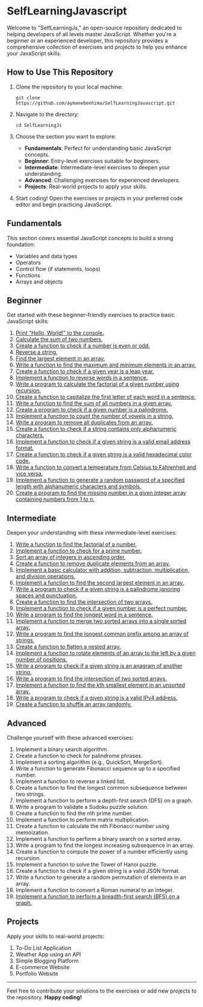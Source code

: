 # SelfLearningJavascript

Welcome to "SelfLearningJs," an open-source repository dedicated to helping developers of all levels master JavaScript. Whether you're a beginner or an experienced developer, this repository provides a comprehensive collection of exercises and projects to help you enhance your JavaScript skills.

## How to Use This Repository

1. Clone the repository to your local machine:
   ```
   git clone https://github.com/aymanebenhima/SelfLearningJavascript.git
   ```

2. Navigate to the directory:
   ```
   cd SelfLearningJs
   ```

3. Choose the section you want to explore:
   - **Fundamentals**: Perfect for understanding basic JavaScript concepts.
   - **Beginner**: Entry-level exercises suitable for beginners.
   - **Intermediate**: Intermediate-level exercises to deepen your understanding.
   - **Advanced**: Challenging exercises for experienced developers.
   - **Projects**: Real-world projects to apply your skills.

4. Start coding! Open the exercises or projects in your preferred code editor and begin practicing JavaScript.

## Fundamentals

This section covers essential JavaScript concepts to build a strong foundation:

- Variables and data types
- Operators
- Control flow (if statements, loops)
- Functions
- Arrays and objects

## Beginner

Get started with these beginner-friendly exercises to practice basic JavaScript skills:

1. [Print "Hello, World!" to the console.](01.Beginner/01/README.md)
2. [Calculate the sum of two numbers.](01.Beginner/02/README.md)
3. [Create a function to check if a number is even or odd.](01.Beginner/03/README.md)
4. [Reverse a string.](01.Beginner/04/README.md)
5. [Find the largest element in an array.](01.Beginner/05/README.md)
6. [Write a function to find the maximum and minimum elements in an array.](01.Beginner/06/README.md)
7. [Create a function to check if a given year is a leap year.](01.Beginner/07/README.md)
8. [Implement a function to reverse words in a sentence.](01.Beginner/08/README.md)
9. [Write a program to calculate the factorial of a given number using recursion.](01.Beginner/09/README.md)
10. [Create a function to capitalize the first letter of each word in a sentence.](01.Beginner/10/README.md)
11. [Write a function to find the sum of all numbers in a given array.](01.Beginner/11/README.md)
12. [Create a program to check if a given number is a palindrome.](01.Beginner/12/README.md)
13. [Implement a function to count the number of vowels in a string.](01.Beginner/13/README.md)
14. [Write a program to remove all duplicates from an array.](01.Beginner/14/README.md)
15. [Create a function to check if a string contains only alphanumeric characters.](01.Beginner/15/README.md)
16. [Implement a function to check if a given string is a valid email address format.](01.Beginner/16/README.md)
17. [Create a function to check if a given string is a valid hexadecimal color code.](01.Beginner/17/README.md)
18. [Write a function to convert a temperature from Celsius to Fahrenheit and vice versa.](01.Beginner/18/README.md)
19. [Implement a function to generate a random password of a specified length with alphanumeric characters and symbols.](01.Beginner/19/README.md)
20. [Create a program to find the missing number in a given integer array containing numbers from 1 to n.](01.Beginner/20/README.md)

## Intermediate

Deepen your understanding with these intermediate-level exercises:

1. [Write a function to find the factorial of a number.](02.Intermediate/01/README.md)
2. [Implement a function to check for a prime number.](02.Intermediate/02/README.md)
3. [Sort an array of integers in ascending order.](02.Intermediate/03/README.md)
4. [Create a function to remove duplicate elements from an array.](02.Intermediate/04/README.md)
5. [Implement a basic calculator with addition, subtraction, multiplication, and division operations.](02.Intermediate/05/README.md)
6. [Implement a function to find the second largest element in an array.](02.Intermediate/06/README.md)
7. [Write a program to check if a given string is a palindrome ignoring spaces and punctuation.](02.Intermediate/07/README.md)
8. [Create a function to find the intersection of two arrays.](02.Intermediate/08/README.md)
9. [Implement a function to check if a given number is a perfect number.](02.Intermediate/09/README.md)
10. [Write a program to find the longest word in a sentence.](02.Intermediate/10/README.md)
11. [Implement a function to merge two sorted arrays into a single sorted array.](02.Intermediate/11/README.md)
12. [Write a program to find the longest common prefix among an array of strings.](02.Intermediate/12/README.md)
13. [Create a function to flatten a nested array.](02.Intermediate/13/README.md)
14. [Implement a function to rotate elements of an array to the left by a given number of positions.](02.Intermediate/14/README.md)
15. [Write a program to check if a given string is an anagram of another string.](02.Intermediate/15/README.md)
16. [Write a program to find the intersection of two sorted arrays.](02.Intermediate/16/README.md)
17. [Implement a function to find the kth smallest element in an unsorted array.](02.Intermediate/17/README.md)
18. [Write a program to check if a given string is a valid IPv4 address.](02.Intermediate/18/README.md)
19. [Create a function to shuffle an array randomly.](02.Intermediate/19/README.md)

## Advanced

Challenge yourself with these advanced exercises:

1. Implement a binary search algorithm.
2. Create a function to check for palindrome phrases.
3. Implement a sorting algorithm (e.g., QuickSort, MergeSort).
4. Write a function to generate Fibonacci sequence up to a specified number.
5. Implement a function to reverse a linked list.
6. Create a function to find the longest common subsequence between two strings.
7. Implement a function to perform a depth-first search (DFS) on a graph.
8. Write a program to validate a Sudoku puzzle solution.
9. Create a function to find the nth prime number.
10. Implement a function to perform matrix multiplication.
11. Create a function to calculate the nth Fibonacci number using memoization.
12. Implement a function to perform a binary search on a sorted array.
13. Write a program to find the longest increasing subsequence in an array.
14. Create a function to compute the power of a number efficiently using recursion.
15. Implement a function to solve the Tower of Hanoi puzzle.
16. Create a function to check if a given string is a valid JSON format.
17. Write a function to generate a random permutation of elements in an array.
18. Implement a function to convert a Roman numeral to an integer.
19. [Implement a function to perform a breadth-first search (BFS) on a graph.](03.Advanced/19/README.md)


## Projects

Apply your skills to real-world projects:

1. To-Do List Application
2. Weather App using an API
3. Simple Blogging Platform
4. E-commerce Website
5. Portfolio Website


---

Feel free to contribute your solutions to the exercises or add new projects to the repository.
**Happy coding!**
